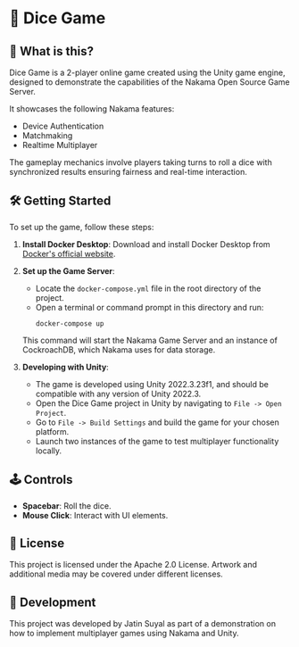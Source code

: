 # 🎲 Dice Game

## 💬 What is this?
Dice Game is a 2-player online game created using the Unity game engine, designed to demonstrate the capabilities of the Nakama Open Source Game Server.

It showcases the following Nakama features:
- Device Authentication
- Matchmaking
- Realtime Multiplayer

The gameplay mechanics involve players taking turns to roll a dice with synchronized results ensuring fairness and real-time interaction.

## 🛠️ Getting Started
To set up the game, follow these steps:

1. **Install Docker Desktop**:
   Download and install Docker Desktop from [Docker's official website](https://www.docker.com/products/docker-desktop).

2. **Set up the Game Server**:
   - Locate the `docker-compose.yml` file in the root directory of the project.
   - Open a terminal or command prompt in this directory and run:
     ```
     docker-compose up
     ```
   This command will start the Nakama Game Server and an instance of CockroachDB, which Nakama uses for data storage.

3. **Developing with Unity**:
   - The game is developed using Unity 2022.3.23f1, and should be compatible with any version of Unity 2022.3.
   - Open the Dice Game project in Unity by navigating to `File -> Open Project`.
   - Go to `File -> Build Settings` and build the game for your chosen platform.
   - Launch two instances of the game to test multiplayer functionality locally.

## 🕹️ Controls
- **Spacebar**: Roll the dice.
- **Mouse Click**: Interact with UI elements.

## 📜 License
This project is licensed under the Apache 2.0 License. Artwork and additional media may be covered under different licenses.

## 🎉 Development
This project was developed by Jatin Suyal as part of a demonstration on how to implement multiplayer games using Nakama and Unity.

